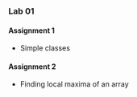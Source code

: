 ### Lab 01

#### Assignment 1
  - Simple classes

#### Assignment 2
  - Finding local maxima of an array
